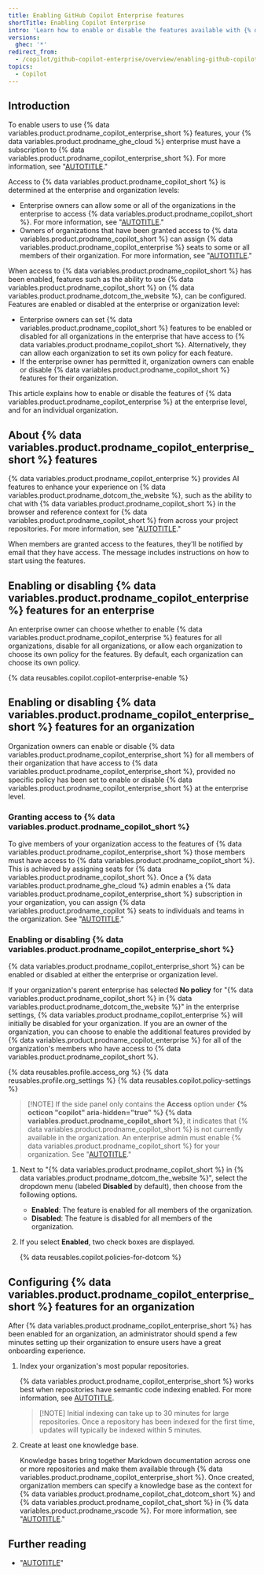 ```yaml
---
title: Enabling GitHub Copilot Enterprise features
shortTitle: Enabling Copilot Enterprise
intro: 'Learn how to enable or disable the features available with {% data variables.product.prodname_copilot_enterprise %}.'
versions:
  ghec: '*'
redirect_from:
  - /copilot/github-copilot-enterprise/overview/enabling-github-copilot-enterprise
topics:
  - Copilot
---
```


## Introduction

To enable users to use {% data variables.product.prodname_copilot_enterprise_short %} features, your {% data variables.product.prodname_ghe_cloud %} enterprise must have a subscription to {% data variables.product.prodname_copilot_enterprise_short %}. For more information, see "[AUTOTITLE](/copilot/about-github-copilot#getting-access-to-github-copilot)."

Access to {% data variables.product.prodname_copilot_short %} is determined at the enterprise and organization levels:

- Enterprise owners can allow some or all of the organizations in the enterprise to access {% data variables.product.prodname_copilot_short %}. For more information, see "[AUTOTITLE](/copilot/managing-copilot/managing-copilot-for-your-enterprise/enabling-copilot-for-organizations-in-your-enterprise)."
- Owners of organizations that have been granted access to {% data variables.product.prodname_copilot_short %} can assign {% data variables.product.prodname_copilot_enterprise %} seats to some or all members of their organization. For more information, see "[AUTOTITLE](/enterprise-cloud@latest/copilot/managing-github-copilot-in-your-organization/granting-access-to-copilot-for-members-of-your-organization)."

When access to {% data variables.product.prodname_copilot_short %} has been enabled, features such as the ability to use {% data variables.product.prodname_copilot_short %} on {% data variables.product.prodname_dotcom_the_website %}, can be configured. Features are enabled or disabled at the enterprise or organization level:

- Enterprise owners can set {% data variables.product.prodname_copilot_short %} features to be enabled or disabled for all organizations in the enterprise that have access to {% data variables.product.prodname_copilot_short %}. Alternatively, they can allow each organization to set its own policy for each feature.
- If the enterprise owner has permitted it, organization owners can enable or disable {% data variables.product.prodname_copilot_short %} features for their organization.

This article explains how to enable or disable the features of {% data variables.product.prodname_copilot_enterprise %} at the enterprise level, and for an individual organization.

## About {% data variables.product.prodname_copilot_enterprise_short %} features

{% data variables.product.prodname_copilot_enterprise %} provides AI features to enhance your experience on {% data variables.product.prodname_dotcom_the_website %}, such as the ability to chat with {% data variables.product.prodname_copilot_short %} in the browser and reference context for {% data variables.product.prodname_copilot_short %} from across your project repositories. For more information, see "[AUTOTITLE](/copilot/github-copilot-enterprise/overview/github-copilot-enterprise-feature-set)."

When members are granted access to the features, they'll be notified by email that they have access. The message includes instructions on how to start using the features.

## Enabling or disabling {% data variables.product.prodname_copilot_enterprise %} features for an enterprise

An enterprise owner can choose whether to enable {% data variables.product.prodname_copilot_enterprise %} features for all organizations, disable for all organizations, or allow each organization to choose its own policy for the features. By default, each organization can choose its own policy.

{% data reusables.copilot.copilot-enterprise-enable %}

## Enabling or disabling {% data variables.product.prodname_copilot_enterprise_short %} features for an organization

Organization owners can enable or disable {% data variables.product.prodname_copilot_enterprise_short %} for all members of their organization that have access to {% data variables.product.prodname_copilot_enterprise_short %}, provided no specific policy has been set to enable or disable {% data variables.product.prodname_copilot_enterprise_short %} at the enterprise level.

### Granting access to {% data variables.product.prodname_copilot_short %}

To give members of your organization access to the features of {% data variables.product.prodname_copilot_enterprise_short %} those members must have access to {% data variables.product.prodname_copilot_short %}. This is achieved by assigning seats for {% data variables.product.prodname_copilot_short %}. Once a {% data variables.product.prodname_ghe_cloud %} admin enables a {% data variables.product.prodname_copilot_enterprise_short %} subscription in your organization, you can assign {% data variables.product.prodname_copilot %} seats to individuals and teams in the organization. See "[AUTOTITLE](/copilot/managing-github-copilot-in-your-organization/granting-access-to-copilot-for-members-of-your-organization#configuring-access-to-github-copilot-in-your-organization)."

### Enabling or disabling {% data variables.product.prodname_copilot_enterprise_short %}

{% data variables.product.prodname_copilot_enterprise_short %} can be enabled or disabled at either the enterprise or organization level.

If your organization's parent enterprise has selected **No policy** for "{% data variables.product.prodname_copilot_short %} in {% data variables.product.prodname_dotcom_the_website %}" in the enterprise settings, {% data variables.product.prodname_copilot_enterprise %} will initially be disabled for your organization. If you are an owner of the organization, you can choose to enable the additional features provided by {% data variables.product.prodname_copilot_enterprise %} for all of the organization's members who have access to {% data variables.product.prodname_copilot_short %}.

{% data reusables.profile.access_org %}
{% data reusables.profile.org_settings %}
{% data reusables.copilot.policy-settings %}

   > [!NOTE] If the side panel only contains the **Access** option under **{% octicon "copilot" aria-hidden="true" %} {% data variables.product.prodname_copilot_short %}**, it indicates that {% data variables.product.prodname_copilot_short %} is not currently available in the organization. An enterprise admin must enable {% data variables.product.prodname_copilot_short %} for your organization. See "[AUTOTITLE](/copilot/managing-copilot/managing-copilot-for-your-enterprise/enabling-copilot-for-organizations-in-your-enterprise)."

1. Next to "{% data variables.product.prodname_copilot_short %} in {% data variables.product.prodname_dotcom_the_website %}", select the dropdown menu (labeled **Disabled** by default), then choose from the following options.

   - **Enabled**: The feature is enabled for all members of the organization.
   - **Disabled**: The feature is disabled for all members of the organization.

1. If you select **Enabled**, two check boxes are displayed.

   {% data reusables.copilot.policies-for-dotcom %}

## Configuring {% data variables.product.prodname_copilot_enterprise_short %} features for an organization

After {% data variables.product.prodname_copilot_enterprise_short %} has been enabled for an organization, an administrator should spend a few minutes setting up their organization to ensure users have a great onboarding experience.

1. Index your organization's most popular repositories.

   {% data variables.product.prodname_copilot_enterprise_short %} works best when repositories have semantic code indexing enabled. For more information, see [AUTOTITLE](/enterprise-cloud@latest/copilot/github-copilot-chat/copilot-chat-in-github/using-github-copilot-chat-in-githubcom#repo-indexing-note).

   > [!NOTE] Initial indexing can take up to 30 minutes for large repositories. Once a repository has been indexed for the first time, updates will typically be indexed within 5 minutes.

1. Create at least one knowledge base.

   Knowledge bases bring together Markdown documentation across one or more repositories and make them available through {% data variables.product.prodname_copilot_enterprise_short %}. Once created, organization members can specify a knowledge base as the context for {% data variables.product.prodname_copilot_chat_dotcom_short %} and {% data variables.product.prodname_copilot_chat_short %} in {% data variables.product.prodname_vscode %}. For more information, see "[AUTOTITLE](/enterprise-cloud@latest/copilot/github-copilot-enterprise/managing-copilot-knowledge-bases)."

## Further reading

- "[AUTOTITLE](/copilot/managing-github-copilot-in-your-organization/managing-access-for-copilot-business-in-your-organization)"
